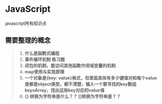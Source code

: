 # JavaScript
javascript所有知识点
## 需要整理的概念
> 1. **什么是函数式编程**
> 2. **事件循环机制 练习题**
> 4. **闭包的机制，能访问其他函数作用域变量的机制**
> 5. **map使用与实现原理**
> 6. **一个对象是{key: value}格式，但里面具体有多少键值对和每个value是都是object类型，都不清楚，输入一个要寻找的key数组keysArray，找出这些key对应的value值**
> 7. **{} 转换为字符串是什么？？ []转换为字符串是？？**